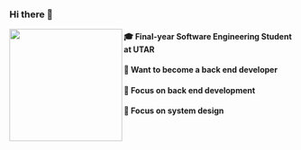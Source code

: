### Hi there 👋

<img align="left" width="200" src="https://user-images.githubusercontent.com/65067887/215137484-707563bf-ce00-4fe4-bf70-0cef24776d40.gif" />

#### 🎓 Final-year Software Engineering Student at UTAR

#### 👔 Want to become a back end developer

#### 📍 Focus on back end development

#### 📍 Focus on system design

